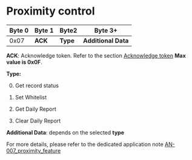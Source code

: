 # Proximity control

|  Byte 0 |  Byte 1  |  Byte2    |  Byte 3+             |
|---------|----------|-----------|----------------------|
|  0x07   |  **ACK** |  **Type** |  **Additional Data** |

 **ACK**: Acknowledge token. Refer to the section [Acknowledge token](../ack-token/readme.md) **Max value is 0x0F**.

**Type:**

0. Get record status

1. Set Whitelist

2. Get Daily Report

3. Clear Daily Report

 **Additional Data**: depends on the selected **type**

 For more details, please refer to the dedicated application note [AN-007_proximity_feature](../../../../documentation-library/abeeway-trackers#application-notes)
